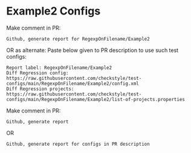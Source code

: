 # Example2 Configs
Make comment in PR:
```
Github, generate report for RegexpOnFilename/Example2
```
OR as alternate:
Paste below given to PR description to use such test configs:
```
Report label: RegexpOnFilename/Example2
Diff Regression config: https://raw.githubusercontent.com/checkstyle/test-configs/main/RegexpOnFilename/Example2/config.xml
Diff Regression projects: https://raw.githubusercontent.com/checkstyle/test-configs/main/RegexpOnFilename/Example2/list-of-projects.properties
```
Make comment in PR:
```
Github, generate report
```
OR
```
Github, generate report for configs in PR description
```
